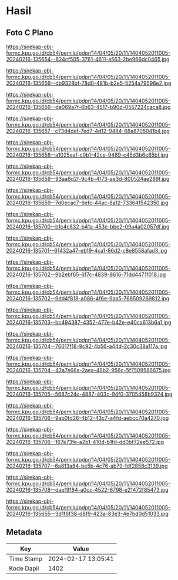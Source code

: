 # Hasil

## Foto C Plano

https://sirekap-obj-formc.kpu.go.id/cb54/pemilu/pdpr/14/04/05/20/11/1404052011005-20240216-135654--824cf505-3761-4611-a563-2be966dc0465.jpg

https://sirekap-obj-formc.kpu.go.id/cb54/pemilu/pdpr/14/04/05/20/11/1404052011005-20240216-135656--db9328bf-78d0-481b-b2e5-5254a79596e2.jpg

https://sirekap-obj-formc.kpu.go.id/cb54/pemilu/pdpr/14/04/05/20/11/1404052011005-20240216-135656--de069a7f-6b63-4517-b90d-0557224caca8.jpg

https://sirekap-obj-formc.kpu.go.id/cb54/pemilu/pdpr/14/04/05/20/11/1404052011005-20240216-135657--c73d4def-7ed7-4d12-9484-68a8705041b4.jpg

https://sirekap-obj-formc.kpu.go.id/cb54/pemilu/pdpr/14/04/05/20/11/1404052011005-20240216-135658--a1025eaf-c0b1-42ce-9489-c45d3b6e85bf.jpg

https://sirekap-obj-formc.kpu.go.id/cb54/pemilu/pdpr/14/04/05/20/11/1404052011005-20240216-135659--93aa6d2f-9c4b-4f73-ae3d-800524ae289f.jpg

https://sirekap-obj-formc.kpu.go.id/cb54/pemilu/pdpr/14/04/05/20/11/1404052011005-20240216-135659--7d0ecac7-6efc-44ac-8a12-73364f542350.jpg

https://sirekap-obj-formc.kpu.go.id/cb54/pemilu/pdpr/14/04/05/20/11/1404052011005-20240216-135700--b1c4c832-b41a-453e-bbe2-09a4a02057df.jpg

https://sirekap-obj-formc.kpu.go.id/cb54/pemilu/pdpr/14/04/05/20/11/1404052011005-20240216-135701--61432a47-eb19-4ca1-86d2-c8e8558afad3.jpg

https://sirekap-obj-formc.kpu.go.id/cb54/pemilu/pdpr/14/04/05/20/11/1404052011005-20240216-135702--9b2ebf65-6f7c-4839-8616-71dd4471f018.jpg

https://sirekap-obj-formc.kpu.go.id/cb54/pemilu/pdpr/14/04/05/20/11/1404052011005-20240216-135702--9dd4f818-a086-4f6e-9aa5-768509269812.jpg

https://sirekap-obj-formc.kpu.go.id/cb54/pemilu/pdpr/14/04/05/20/11/1404052011005-20240216-135703--bc494387-4352-477e-b42e-e40ca613b6a1.jpg

https://sirekap-obj-formc.kpu.go.id/cb54/pemilu/pdpr/14/04/05/20/11/1404052011005-20240216-135704--76017f18-9c92-4b56-a44d-2c30c38a117a.jpg

https://sirekap-obj-formc.kpu.go.id/cb54/pemilu/pdpr/14/04/05/20/11/1404052011005-20240216-135704--42a7e66a-2aea-48b2-956c-5f7509586675.jpg

https://sirekap-obj-formc.kpu.go.id/cb54/pemilu/pdpr/14/04/05/20/11/1404052011005-20240216-135705--5687c24c-4887-403c-94f0-3705458b9324.jpg

https://sirekap-obj-formc.kpu.go.id/cb54/pemilu/pdpr/14/04/05/20/11/1404052011005-20240216-135706--9ab0fd26-4b12-43c7-a4fd-aebcc70a4270.jpg

https://sirekap-obj-formc.kpu.go.id/cb54/pemilu/pdpr/14/04/05/20/11/1404052011005-20240216-135706--167e73fe-a2b1-410d-b1fd-dd0bf72ee572.jpg

https://sirekap-obj-formc.kpu.go.id/cb54/pemilu/pdpr/14/04/05/20/11/1404052011005-20240216-135707--6a813a84-be5b-4c76-ab79-fdf2858c3139.jpg

https://sirekap-obj-formc.kpu.go.id/cb54/pemilu/pdpr/14/04/05/20/11/1404052011005-20240216-135708--daef9184-a0cc-4522-8798-e21472f85473.jpg

https://sirekap-obj-formc.kpu.go.id/cb54/pemilu/pdpr/14/04/05/20/11/1404052011005-20240216-135655--3d1f6f38-d8f9-423a-83e3-4e7bd0d51033.jpg


## Metadata

| Key        | Value               |
| ---------- | ------------------- |
| Time Stamp | 2024-02-17 13:05:41 |
| Kode Dapil | 1402                |



